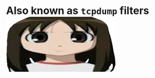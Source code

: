 # Also known as `tcpdump` filters <img src="https://github.com/Laufeynumber1fan/Mystuff/blob/main/src/images/cats/angry2.png">  